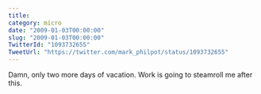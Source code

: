 ```yaml
---
title: 
category: micro
date: "2009-01-03T00:00:00"
slug: "2009-01-03T00:00:00"
TwitterId: "1093732655"
TweetUrl: "https://twitter.com/mark_philpot/status/1093732655"
---
```


Damn, only two more days of vacation. Work is going to steamroll me after this.

